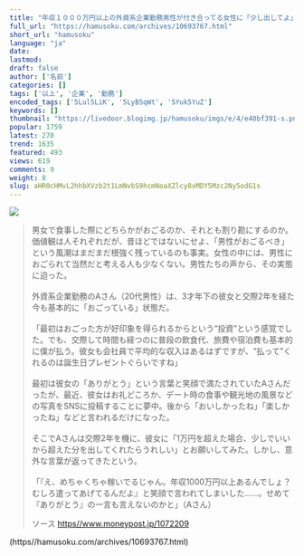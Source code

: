 ```yaml
---
title: "年収１０００万円以上の外資系企業勤務男性が付き合ってる女性に「少し出してよ」と言った結果"
full_url: "https://hamusoku.com/archives/10693767.html"
short_url: "hamusoku"
language: "ja"
date: 
lastmod: 
draft: false
author: ['名前']
categories: []
tags: ['以上', '企業', '勤務']
encoded_tags: ['5Lul5LiK', '5LyB5qWt', '5Yuk5YuZ']
keywords: []
thumbnail: "https://livedoor.blogimg.jp/hamusoku/imgs/e/4/e40bf391-s.png"
popular: 1759
latest: 270
trend: 1635
featured: 493
views: 619
comments: 9
weight: 8
slug: aHR0cHMvL2hhbXVzb2t1LmNvbS9hcmNoaXZlcy8xMDY5Mzc2Ny5odG1s
---
```


![](https://livedoor.blogimg.jp/hamusoku/imgs/e/4/e40bf391-s.png)

<blockquote><p></p><p> 男女で食事した際にどちらかがおごるのか、それとも割り勘にするのか。価値観は人それぞれだが、昔ほどではないにせよ、「男性がおごるべき」という風潮はまだまだ根強く残っているのも事実。女性の中には、男性におごられて当然だと考える人も少なくない。男性たちの声から、その実態に迫った。<br> <br> 外資系企業勤務のAさん（20代男性）は、3才年下の彼女と交際2年を経た今も基本的に「おごっている」状態だ。<br> <br> 「最初はおごった方が好印象を得られるからという“投資”という感覚でした。でも、交際して時間も経つのに普段の飲食代、旅費や宿泊費も基本的に僕が払う。彼女も会社員で平均的な収入はあるはずですが、“払って”くれるのは誕生日プレゼントぐらいですね」<br> <br> 最初は彼女の「ありがとう」という言葉と笑顔で満たされていたAさんだったが、最近、彼女はお礼どころか、デート時の食事や観光地の風景などの写真をSNSに投稿することに夢中。後から「おいしかったね」「楽しかったね」などと言われるだけになった。<br> <br> そこでAさんは交際2年を機に、彼女に「1万円を超えた場合、少しでいいから超えた分を出してくれたらうれしい」とお願いしてみた。しかし、意外な言葉が返ってきたという。<br> <br> 「『え、めちゃくちゃ稼いでるじゃん。年収1000万円以上あるんでしょ？ むしろ遣ってあげてるんだよ』と笑顔で言われてしまいした……。せめて『ありがとう』の一言も言えないのかと」（Aさん）<br></p>ソース <a href='https//www.moneypost.jp/1072209' target='blank'>https//www.moneypost.jp/1072209</a></blockquote>

(https//hamusoku.com/archives/10693767.html)
